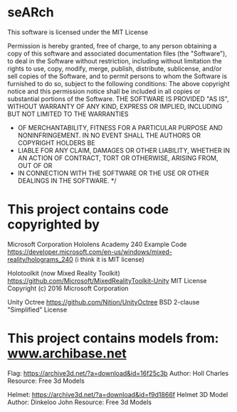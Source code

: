 # seARch

This software is licensed under the MIT License

Permission is hereby granted, free of charge, to any person obtaining a copy of this software and associated documentation files
(the "Software"), to deal in the Software without restriction, including without limitation the rights to use, copy, modify, merge, 
publish, distribute, sublicense, and/or sell copies of the Software, and to permit persons to whom the Software is furnished to do so,
subject to the following conditions: The above copyright notice and this permission notice shall be included in all copies or
substantial portions of the Software. THE SOFTWARE IS PROVIDED "AS IS", WITHOUT WARRANTY OF ANY KIND, EXPRESS OR IMPLIED, INCLUDING BUT NOT LIMITED TO THE WARRANTIES
 * OF MERCHANTABILITY, FITNESS FOR A  PARTICULAR PURPOSE AND NONINFRINGEMENT. IN NO EVENT SHALL THE AUTHORS OR COPYRIGHT HOLDERS BE
 * LIABLE FOR ANY CLAIM, DAMAGES OR OTHER LIABILITY, WHETHER IN AN ACTION OF CONTRACT, TORT OR OTHERWISE, ARISING FROM, OUT OF OR
 * IN CONNECTION WITH THE SOFTWARE OR THE USE OR OTHER DEALINGS IN THE SOFTWARE.
*/



# This project contains code copyrighted by 

Microsoft Corporation
Hololens Academy 240 Example Code
https://developer.microsoft.com/en-us/windows/mixed-reality/holograms_240
(i think it is MIT license)

Holotoolkit (now Mixed Reality Toolkit)
https://github.com/Microsoft/MixedRealityToolkit-Unity
MIT License
Copyright (c) 2016 Microsoft Corporation

Unity Octree
https://github.com/Nition/UnityOctree
BSD 2-clause "Simplified" License

# This project contains models from: www.archibase.net

Flag: https://archive3d.net/?a=download&id=16f25c3b
Author: Holl Charles
Resource: Free 3d Models

Helmet: https://archive3d.net/?a=download&id=f9d1866f
Helmet 3D Model
Author: Dinkeloo John
Resource: Free 3d Models


